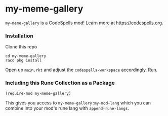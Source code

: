 my-meme-gallery
===============
`my-meme-gallery` is a CodeSpells mod! Learn more at https://codespells.org.

### Installation

Clone this repo

```
cd my-meme-gallery
raco pkg install
```

Open up `main.rkt` and adjust the `codespells-workspace` accordingly. Run.

### Including this Rune Collection as a Package

`(require-mod my-meme-gallery)`

This gives you access to `my-meme-gallery:my-mod-lang` which you can combine into your mod's rune lang with `append-rune-langs`.


